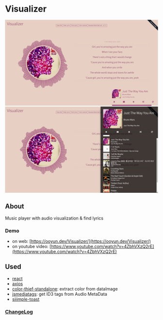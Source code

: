# Visualizer

![v1.5](images/v1.5.png)
![v1.5_playlist](images/v1.5_playlist.png)

## About

Music player with audio visualization & find lyrics

### Demo
- on web: [https://ooyun.dev/Visualizer/](https://ooyun.dev/Visualizer/)
- on youtube video: [https://www.youtube.com/watch?v=4ZbhVXzQ2rE](https://www.youtube.com/watch?v=4ZbhVXzQ2rE)

## Used
- [react](https://github.com/facebook/react)
- [axios](https://github.com/mzabriskie/axios)
- [color-thief-standalone](https://github.com/lokesh/color-thief): extract color from dataImage
- [jsmediatags](https://github.com/aadsm/jsmediatags): get ID3 tags from Audio MetaData
- [siiimple-toast](https://github.com/gomonk3037/siiimple-Toast)

### [ChangeLog](ChangeLog.md)
